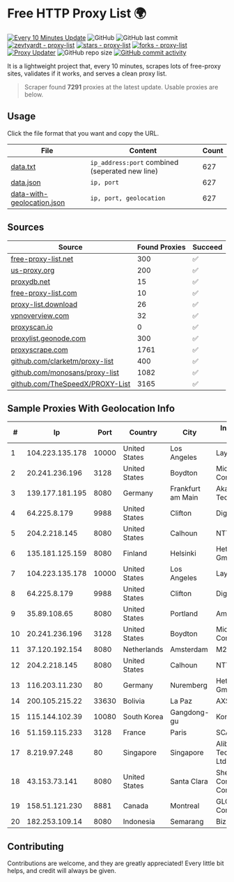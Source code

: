 
# Free HTTP Proxy List 🌍

[![Every 10 Minutes Update](https://github.com/mertguvencli/http-proxy-list/actions/workflows/main.yml/badge.svg?branch=main)](https://github.com/mertguvencli/http-proxy-list/actions/workflows/main.yml)
![GitHub](https://img.shields.io/github/license/mertguvencli/http-proxy-list)
![GitHub last commit](https://img.shields.io/github/last-commit/mertguvencli/http-proxy-list)
[![zevtyardt - proxy-list](https://img.shields.io/static/v1?label=zevtyardt&message=proxy-list&color=blue&logo=github)](https://github.com/zevtyardt/proxy-list "Go to GitHub repo")
[![stars - proxy-list](https://img.shields.io/github/stars/zevtyardt/proxy-list?style=social)](https://github.com/zevtyardt/proxy-list)
[![forks - proxy-list](https://img.shields.io/github/forks/zevtyardt/proxy-list?style=social)](https://github.com/zevtyardt/proxy-list)
[![Proxy Updater](https://github.com/zevtyardt/proxy-list/workflows/Proxy%20Updater/badge.svg)](https://github.com/zevtyardt/proxy-list/actions?query=workflow:"Proxy+Updater")
![GitHub repo size](https://img.shields.io/github/repo-size/zevtyardt/proxy-list)
[![GitHub commit activity](https://img.shields.io/github/commit-activity/m/zevtyardt/proxy-list?logo=commits)](https://github.com/zevtyardt/proxy-list/commits/main)

It is a lightweight project that, every 10 minutes, scrapes lots of free-proxy sites, validates if it works, and serves a clean proxy list.

> Scraper found **7291** proxies at the latest update. Usable proxies are below.

## Usage

Click the file format that you want and copy the URL.

|File|Content|Count|
|----|-------|-----|
|[data.txt](https://raw.githubusercontent.com/mertguvencli/http-proxy-list/main/proxy-list/data.txt)|`ip_address:port` combined (seperated new line)|627|
|[data.json](https://raw.githubusercontent.com/mertguvencli/http-proxy-list/main/proxy-list/data.json)|`ip, port`|627|
|[data-with-geolocation.json](https://raw.githubusercontent.com/mertguvencli/http-proxy-list/main/proxy-list/data-with-geolocation.json)|`ip, port, geolocation`|627|

## Sources

|Source|Found Proxies|Succeed|
|------|-------------|-------|
|[free-proxy-list.net](https://free-proxy-list.net)|300|✅|
|[us-proxy.org](https://www.us-proxy.org)|200|✅|
|[proxydb.net](http://proxydb.net)|15|✅|
|[free-proxy-list.com](https://free-proxy-list.com/?page=&port=&type%5B%5D=http&type%5B%5D=https&up_time=0&search=Search)|10|✅|
|[proxy-list.download](https://www.proxy-list.download/HTTP)|26|✅|
|[vpnoverview.com](https://vpnoverview.com/privacy/anonymous-browsing/free-proxy-servers)|32|✅|
|[proxyscan.io](https://www.proxyscan.io)|0|✅|
|[proxylist.geonode.com](https://proxylist.geonode.com/api/proxy-list?limit=300&page=1&sort_by=lastChecked&sort_type=desc&protocols=http,https)|300|✅|
|[proxyscrape.com](https://api.proxyscrape.com/v2/?request=displayproxies&protocol=http&timeout=10000&country=all&ssl=all&anonymity=all)|1761|✅|
|[github.com/clarketm/proxy-list](https://raw.githubusercontent.com/clarketm/proxy-list/master/proxy-list-raw.txt)|400|✅|
|[github.com/monosans/proxy-list](https://raw.githubusercontent.com/monosans/proxy-list/main/proxies/http.txt)|1082|✅|
|[github.com/TheSpeedX/PROXY-List](https://raw.githubusercontent.com/TheSpeedX/PROXY-List/master/http.txt)|3165|✅|


## Sample Proxies With Geolocation Info

|#|Ip|Port|Country|City|Internet Service Provider|
|-|--|----|-------|----|-------------------------|
|1|104.223.135.178|10000|United States|Los Angeles|LayerHost|
|2|20.241.236.196|3128|United States|Boydton|Microsoft Corporation|
|3|139.177.181.195|8080|Germany|Frankfurt am Main|Akamai Technologies, Inc.|
|4|64.225.8.179|9988|United States|Clifton|DigitalOcean, LLC|
|5|204.2.218.145|8080|United States|Calhoun|NTT America, Inc.|
|6|135.181.125.159|8080|Finland|Helsinki|Hetzner Online GmbH|
|7|104.223.135.178|10000|United States|Los Angeles|LayerHost|
|8|64.225.8.179|9988|United States|Clifton|DigitalOcean, LLC|
|9|35.89.108.65|8080|United States|Portland|Amazon.com, Inc.|
|10|20.241.236.196|3128|United States|Boydton|Microsoft Corporation|
|11|37.120.192.154|8080|Netherlands|Amsterdam|M247 Europe SRL|
|12|204.2.218.145|8080|United States|Calhoun|NTT America, Inc.|
|13|116.203.11.230|80|Germany|Nuremberg|Hetzner Online GmbH|
|14|200.105.215.22|33630|Bolivia|La Paz|AXS Bolivia S. A.|
|15|115.144.102.39|10080|South Korea|Gangdong-gu|Korea Telecom|
|16|51.159.115.233|3128|France|Paris|SCALEWAY|
|17|8.219.97.248|80|Singapore|Singapore|Alibaba (US) Technology Co., Ltd.|
|18|43.153.73.141|8080|United States|Santa Clara|Shenzhen Tencent Computer Systems Company Limited|
|19|158.51.121.230|8881|Canada|Montreal|GLOBALTELEHOST Corp.|
|20|182.253.109.14|8080|Indonesia|Semarang|Biznet Metronet|



## Contributing

Contributions are welcome, and they are greatly appreciated! Every
little bit helps, and credit will always be given.

